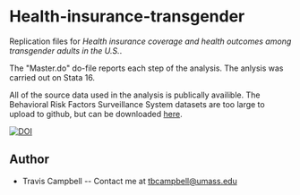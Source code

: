 # Health-insurance-transgender
Replication files for *Health insurance coverage and health outcomes among transgender adults in the U.S.*. 

The "Master.do" do-file reports each step of the analysis. The anlysis was carried out on Stata 16. 

All of the source data used in the analysis is publically availible. The Behavioral Risk Factors Surveillance System datasets are too large to upload to github, but can be downloaded [here](https://www.cdc.gov/brfss/annual_data/annual_data.htm).

[![DOI](https://zenodo.org/badge/384543320.svg)](https://zenodo.org/badge/latestdoi/384543320)

## Author
- Travis Campbell -- Contact me at tbcampbell@umass.edu
